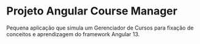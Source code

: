 # Projeto Angular Course Manager

Pequena aplicação que simula um Gerenciador de Cursos para fixação de conceitos e aprendizagem do framework Angular 13. 
